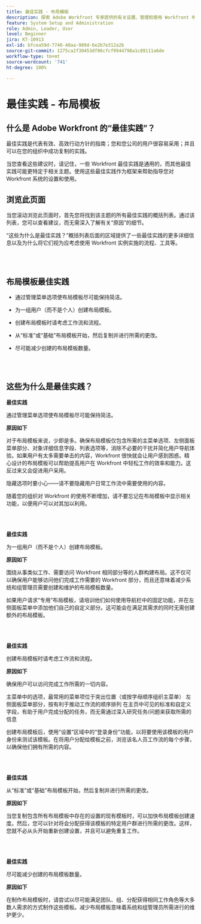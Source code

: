 ```yaml
---
title: 最佳实践 - 布局模板
description: 探索 Adobe Workfront 专家提供的有关设置、管理和使用 Workfront 布局模板的最佳实践建议。
feature: System Setup and Administration
role: Admin, Leader, User
level: Beginner
jira: KT-10913
exl-id: bfcea59d-7746-40aa-989d-6e2b7e312a2b
source-git-commit: 1275ca2f30453df06cfcf9944798a1c89111a6de
workflow-type: tm+mt
source-wordcount: '741'
ht-degree: 100%

---
```


# 最佳实践 - 布局模板

## 什么是 Adobe Workfront 的“最佳实践”？

最佳实践是代表有效、高效行动方针的指南；您和您公司的用户很容易采用；并且可以在您的组织中成功复制的实践。

当您查看这些建议时，请记住，一些 Workfront 最佳实践是通用的，而其他最佳实践可能更特定于相关主题。使用这些最佳实践作为框架来帮助指导您对 Workfront 系统的设置和使用。

## 浏览此页面

当您滚动浏览此页面时，首先您将找到该主题的所有最佳实践的概括列表。通过该列表，您可以查看建议，而无需深入了解有关“原因”的细节。

“这些为什么是最佳实践？”概括列表后面的区域提供了一些最佳实践的更多详细信息以及为什么将它们视为应考虑使用 Workfront 实例实施的流程、工具等。

</br>
</br>

## 布局模板最佳实践

* 通过管理菜单选项使布局模板尽可能保持简洁。

* 为一组用户（而不是个人）创建布局模板。

* 创建布局模板时请考虑工作流和流程。

* 从“标准”或“基础”布局模板开始，然后复制并进行所需的更改。

* 尽可能减少创建的布局模板数量。

</br>
</br>

## 这些为什么是最佳实践？

**最佳实践**

通过管理菜单选项使布局模板尽可能保持简洁。

**原因如下**

对于布局模板来说，少即是多。确保布局模板仅包含所需的主菜单选项、左侧面板菜单部分、对象详细信息字段、列表选项等，消除不必要的干扰并简化用户导航体验。如果用户有太多需要单击的内容，Workfront 很快就会让用户感到困惑。精心设计的布局模板可以帮助提高用户在 Workfront 中轻松工作的效率和能力。这反过来又会促进用户采用。

隐藏选项时要小心——请不要隐藏用户日常工作流中需要使用的内容。

随着您的组织对 Workfront 的使用不断增加，请不要忘记在布局模板中显示相关功能，以便用户可以对其加以利用。

</br>
</br>

**最佳实践**

为一组用户（而不是个人）创建布局模板。

**原因如下**

围绕从事类似工作、需要访问 Workfront 相同部分等的人群构建布局。这不仅可以确保用户能够访问他们完成工作需要的 Workfront 部分，而且还意味着减少系统和组管理员需要创建和维护的布局模板数量。

如果用户请求“专用”布局模板，请培训他们如何使用导航栏中的固定功能，并在左侧面板菜单中添加他们自己的自定义部分。这可能会在满足其需求的同时无需创建额外的布局模板。

</br>
</br>

**最佳实践**

创建布局模板时请考虑工作流和流程。

**原因如下**

确保用户可以访问完成工作所需的一切内容。

主菜单中的选项，最常用的菜单项位于突出位置（或按字母顺序组织主菜单）
左侧面板菜单部分，按有利于推动工作流的顺序排列
在主页中可见的标准和自定义字段，有助于用户完成分配的任务，而无需通过深入研究任务/问题来获取所需的信息

创建布局模板后，使用“设置”区域中的“登录身份”功能，以将要使用该模板的用户身份来测试该模板。在将用户分配给模板之前，浏览该名人员工作流的每个步骤，以确保他们拥有所需的内容。

</br>
</br>

**最佳实践**

从“标准”或“基础”布局模板开始，然后复制并进行所需的更改。

**原因如下**

当您复制包含所有布局模板中存在的设置的现有模板时，可以加快布局模板创建速度。然后，您可以针对将会分配获得该模板的特定用户群进行所需的更改。这样，您就不必从头开始重新创建设置，并且可以避免重复工作。

</br>
</br>


**最佳实践**

尽可能减少创建的布局模板数量。

**原因如下**

在制作布局模板时，请尝试以尽可能满足团队、组、分配获得相同工作角色等大多数人需求的方式制作这些模板。减少布局模板意味着系统和组管理员所需进行的维护更少。

